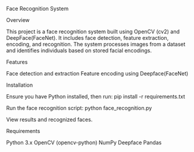 Face Recognition System

Overview

This project is a face recognition system built using OpenCV (cv2) and DeepFace(FaceNet). It includes face detection, feature extraction, encoding, and recognition. The system processes images from a dataset and identifies individuals based on stored facial encodings.

Features

Face detection and extraction
Feature encoding using Deepface(FaceNet)

Installation

Ensure you have Python installed, then run:
pip install -r requirements.txt

Run the face recognition script:
python face_recognition.py

View results and recognized faces.

Requirements

Python 3.x
OpenCV (opencv-python)
NumPy
Deepface
Pandas
